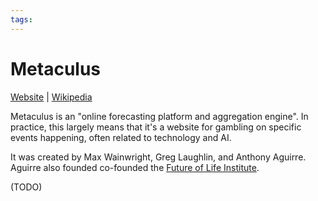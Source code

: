 ```yaml
---
tags:
---
```

# Metaculus

[Website](https://www.metaculus.com/home/) | [Wikipedia](https://en.wikipedia.org/wiki/Metaculus)


Metaculus is an "online forecasting platform and aggregation engine". In practice, this largely means that it's a website for gambling on specific events happening, often related to technology and AI.

It was created by Max Wainwright, Greg Laughlin, and Anthony Aguirre. Aguirre also founded co-founded the [Future of Life Institute]().

(TODO)
